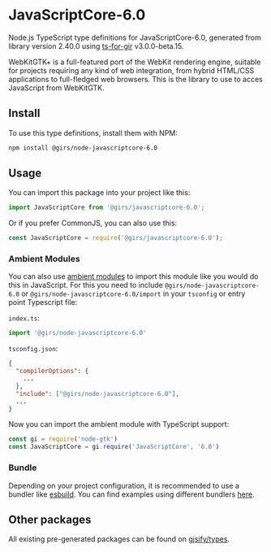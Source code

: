 
# JavaScriptCore-6.0

Node.js TypeScript type definitions for JavaScriptCore-6.0, generated from library version 2.40.0 using [ts-for-gir](https://github.com/gjsify/ts-for-gir) v3.0.0-beta.15.

WebKitGTK+ is a full-featured port of the WebKit rendering engine, suitable for projects requiring any kind of web integration, from hybrid HTML/CSS applications to full-fledged web browsers. This is the library to use to acces JavaScript from WebKitGTK.

## Install

To use this type definitions, install them with NPM:
```bash
npm install @girs/node-javascriptcore-6.0
```

## Usage

You can import this package into your project like this:
```ts
import JavaScriptCore from '@girs/javascriptcore-6.0';
```

Or if you prefer CommonJS, you can also use this:
```ts
const JavaScriptCore = require('@girs/javascriptcore-6.0');
```

### Ambient Modules

You can also use [ambient modules](https://github.com/gjsify/ts-for-gir/tree/main/packages/cli#ambient-modules) to import this module like you would do this in JavaScript.
For this you need to include `@girs/node-javascriptcore-6.0` or `@girs/node-javascriptcore-6.0/import` in your `tsconfig` or entry point Typescript file:

`index.ts`:
```ts
import '@girs/node-javascriptcore-6.0'
```

`tsconfig.json`:
```json
{
  "compilerOptions": {
    ...
  },
  "include": ["@girs/node-javascriptcore-6.0"],
  ...
}
```

Now you can import the ambient module with TypeScript support: 

```ts
const gi = require('node-gtk')
const JavaScriptCore = gi.require('JavaScriptCore', '6.0')
```



### Bundle

Depending on your project configuration, it is recommended to use a bundler like [esbuild](https://esbuild.github.io/). You can find examples using different bundlers [here](https://github.com/gjsify/ts-for-gir/tree/main/examples).

## Other packages

All existing pre-generated packages can be found on [gjsify/types](https://github.com/gjsify/types).

